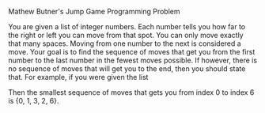 Mathew Butner's Jump Game Programming Problem

You are given a list of integer numbers. Each number tells you how far to the right or left you can move from that spot. You can only move exactly that many spaces. Moving from one number to the next is considered a move. Your goal is to find the sequence of moves that get you from the first number to the last number in the fewest moves possible. If however, there is no sequence of moves that will get you to the end, then you should state that. For example, if you were given the list

Then the smallest sequence of moves that gets you from index 0 to index 6 is {0, 1, 3, 2, 6}.
